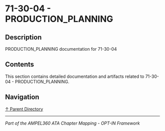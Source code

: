 # 71-30-04 - PRODUCTION_PLANNING

## Description

PRODUCTION_PLANNING documentation for 71-30-04

## Contents

This section contains detailed documentation and artifacts related to 71-30-04 - PRODUCTION_PLANNING.

## Navigation

[↑ Parent Directory](../README.md)

---

*Part of the AMPEL360 ATA Chapter Mapping - OPT-IN Framework*
